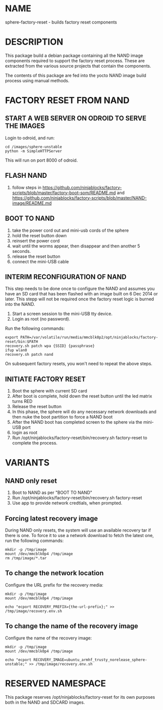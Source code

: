 NAME
=====
sphere-factory-reset - builds factory reset components

DESCRIPTION
===========
This package build a debian package containing all the NAND image components required to support the factory reset process. These are
extracted from the various source projects that contain the components.

The contents of this package are fed into the yocto NAND image build process using manual methods.

FACTORY RESET FROM NAND
=======================

START A WEB SERVER ON ODROID TO SERVE THE IMAGES
-------------------------------------------------
Login to odroid, and run:

    cd /images/sphere-unstable
    python -m SimpleHTTPServer

This will run on port 8000 of odroid.

FLASH NAND
----------
1. follow steps in https://github.com/ninjablocks/factory-scripts/blob/master/factory-boot-som/README.md and
https://github.com/ninjablocks/factory-scripts/blob/master/NAND-image/README.md

BOOT TO NAND
------------
1. take the power cord out and mini-usb cords of the sphere
2. hold the reset button down
3. reinsert the power cord
4. wait until the worms appear, then disappear and then another 5 seconds.
5. release the reset button
6. connect the mini-USB cable

INTERIM RECONFIGURATION OF NAND
-------------------------------
This step needs to be done once to configure the NAND and assumes you have an SD card that has been flashed with an image
built on 6 Dec 2014 or later. This stepp will not be required once the factory reset logic is burned into the NAND.

1. Start a screen session to the mini-USB tty device.
1. Login as root (no password).

Run the following commands:

	export PATH=/var/volatile/run/media/mmcblk0p2/opt/ninjablocks/factory-reset/bin:$PATH
	recovery.sh patch wpa {SSID} {passphrase}
	ifup wlan0
    recovery.sh patch nand

On subsequent factory resets, you won't need to repeat the above steps.

INITIATE FACTORY RESET
----------------------
1. Boot the sphere with current SD card
2. After boot is complete, hold down the reset button until the led matrix turns RED
3. Release the reset button
4. In this phase, the sphere will do any necessary network downloads and then nuke the boot partition to force a NAND boot
5. After the NAND boot has completed screen to the sphere via the mini-USB port
6. login as root
7. Run /opt/ninjablocks/factory-reset/bin/recovery.sh factory-reset to complete the process.

VARIANTS
========
NAND only reset
---------------
1. Boot to NAND as per "BOOT TO NAND"
2. Run /opt/ninjablocks/factory-reset/bin/recovery.sh factory-reset
3. Use app to provide network credtials, when prompted.

Forcing latest recovery image
-----------------------------
During NAND only resets, the system will use an available recovery tar if there is one. To force it to use a network
download to fetch the latest one, run the following commands:

	mkdir -p /tmp/image
	mount /dev/mmcblk0p4 /tmp/image
	rm /tmp/image/*.tar

To change the network location
------------------------------
Configure the URL prefix for the recovery media:

	mkdir -p /tmp/image
	mount /dev/mmcblk0p4 /tmp/image

	echo "ecport RECOVERY_PREFIX={the-url-prefix};" >> /tmp/image/recovery.env.sh

To change the name of the recovery image
------------------------------
Configure the name of the recovery image:

	mkdir -p /tmp/image
	mount /dev/mmcblk0p4 /tmp/image

	echo "ecport RECOVERY_IMAGE=ubuntu_armhf_trusty_norelease_sphere-unstable;" >> /tmp/image/recovery.env.sh

RESERVED NAMESPACE
==================
This package reserves /opt/ninjablocks/factory-reset for its own purposes both in the NAND and SDCARD images.

